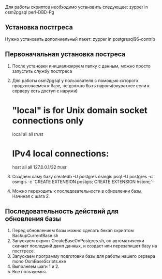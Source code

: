 ﻿Для работы скриптов необходимо установить следующее:
zypper in osm2pgsql perl-DBD-Pg

## Установка постгреса
Нужно установить дополниельный пакет:
    zypper in postgresql96-contrib

## Первоначальная установка постреса
1. После установки инициализируем папку с данным, можно просто запустить службу постгреса
2. Для работы osm2pgsql у пользователя с помощью которого продключаемся к базе, не должно быть пароля(окуратнее если к серверу есть доступ с наружи)
    # "local" is for Unix domain socket connections only
    local   all             all                                     *trust*
    # IPv4 local connections:
    host    all             all             127.0.0.1/32            *trust*
3. Создаем саму базу
    createdb -U postgres osmgis
    psql -U postgres -d osmgis -c 'CREATE EXTENSION postgis; CREATE EXTENSION hstore;'-

4. Можно переходить к последовательности в обновлении базы. Начиная с шага 2.

## Последовательность действий для обновления базы ##

1. Перед обновлением базы можно сделать бекап скриптом BackupCurrentBase.sh
2. Запускаем скрипт CreateBaseOnPostgres.sh, он автоматически скачает последний дамп данных, и создаст или перезапишет базу на постгресе.
3. Запускаем программу подготовки базы для работы нашего сервера mono OsmBaseScripts.exe
4. Выполняем шаги 1 и 2.
5. Все пользуемся.


